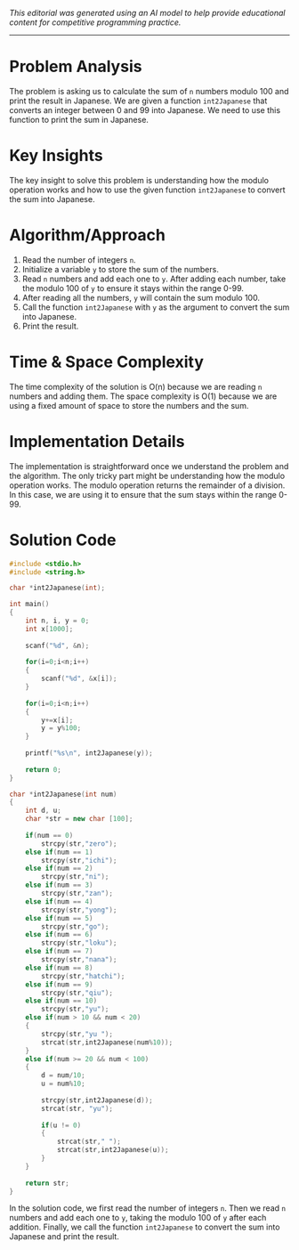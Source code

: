 *This editorial was generated using an AI model to help provide educational content for competitive programming practice.*

---

# Problem Analysis
The problem is asking us to calculate the sum of `n` numbers modulo 100 and print the result in Japanese. We are given a function `int2Japanese` that converts an integer between 0 and 99 into Japanese. We need to use this function to print the sum in Japanese.

# Key Insights
The key insight to solve this problem is understanding how the modulo operation works and how to use the given function `int2Japanese` to convert the sum into Japanese. 

# Algorithm/Approach
1. Read the number of integers `n`.
2. Initialize a variable `y` to store the sum of the numbers.
3. Read `n` numbers and add each one to `y`. After adding each number, take the modulo 100 of `y` to ensure it stays within the range 0-99.
4. After reading all the numbers, `y` will contain the sum modulo 100.
5. Call the function `int2Japanese` with `y` as the argument to convert the sum into Japanese.
6. Print the result.

# Time & Space Complexity
The time complexity of the solution is O(n) because we are reading `n` numbers and adding them. The space complexity is O(1) because we are using a fixed amount of space to store the numbers and the sum.

# Implementation Details
The implementation is straightforward once we understand the problem and the algorithm. The only tricky part might be understanding how the modulo operation works. The modulo operation returns the remainder of a division. In this case, we are using it to ensure that the sum stays within the range 0-99.

# Solution Code
```cpp
#include <stdio.h>
#include <string.h>

char *int2Japanese(int);

int main()
{
    int n, i, y = 0;
    int x[1000];
    
    scanf("%d", &n);
    
    for(i=0;i<n;i++)
    {
        scanf("%d", &x[i]);
    }
    
    for(i=0;i<n;i++)
    {
        y+=x[i];
        y = y%100;
    }
    
    printf("%s\n", int2Japanese(y));
    
    return 0;
}

char *int2Japanese(int num)
{
    int d, u;
    char *str = new char [100];
    
    if(num == 0)
        strcpy(str,"zero");
    else if(num == 1)
        strcpy(str,"ichi");
    else if(num == 2)
        strcpy(str,"ni");
    else if(num == 3)
        strcpy(str,"zan");
    else if(num == 4)
        strcpy(str,"yong");
    else if(num == 5)
        strcpy(str,"go");
    else if(num == 6)
        strcpy(str,"loku");
    else if(num == 7)
        strcpy(str,"nana");
    else if(num == 8)
        strcpy(str,"hatchi");
    else if(num == 9)
        strcpy(str,"qiu");
    else if(num == 10)
        strcpy(str,"yu");
    else if(num > 10 && num < 20)
    {
        strcpy(str,"yu ");
        strcat(str,int2Japanese(num%10));
    }
    else if(num >= 20 && num < 100)
    {
        d = num/10;
        u = num%10;
        
        strcpy(str,int2Japanese(d));
        strcat(str, "yu");
        
        if(u != 0)
        {
            strcat(str," ");
            strcat(str,int2Japanese(u));
        }
    }
    
    return str;
}
```
In the solution code, we first read the number of integers `n`. Then we read `n` numbers and add each one to `y`, taking the modulo 100 of `y` after each addition. Finally, we call the function `int2Japanese` to convert the sum into Japanese and print the result.